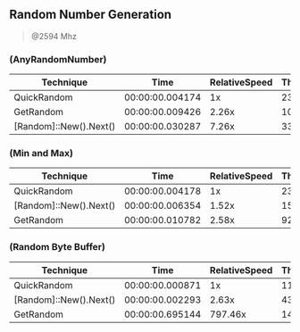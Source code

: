 
Random Number Generation
------------------------
> @2594 Mhz


### (AnyRandomNumber)


|Technique             |Time           |RelativeSpeed|Throughput|
|----------------------|---------------|-------------|----------|
|QuickRandom           |00:00:00.004174|1x           |23955.54/s|
|GetRandom             |00:00:00.009426|2.26x        |10608.95/s|
|[Random]::New().Next()|00:00:00.030287|7.26x        |3301.67/s |


### (Min and Max)


|Technique             |Time           |RelativeSpeed|Throughput|
|----------------------|---------------|-------------|----------|
|QuickRandom           |00:00:00.004178|1x           |23930.31/s|
|[Random]::New().Next()|00:00:00.006354|1.52x        |15735.89/s|
|GetRandom             |00:00:00.010782|2.58x        |9274.63/s |


### (Random Byte Buffer)


|Technique             |Time           |RelativeSpeed|Throughput|
|----------------------|---------------|-------------|----------|
|QuickRandom           |00:00:00.000871|1x           |11471.84/s|
|[Random]::New().Next()|00:00:00.002293|2.63x        |4360.34/s |
|GetRandom             |00:00:00.695144|797.46x      |14.39/s   |




